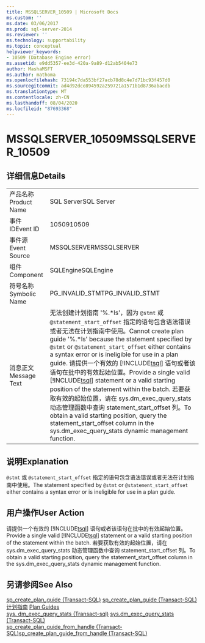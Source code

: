 ```yaml
---
title: MSSQLSERVER_10509 | Microsoft Docs
ms.custom: ''
ms.date: 03/06/2017
ms.prod: sql-server-2014
ms.reviewer: ''
ms.technology: supportability
ms.topic: conceptual
helpviewer_keywords:
- 10509 (Database Engine error)
ms.assetid: e9dd5357-ee3d-420a-9a89-d12ab5404e73
author: MashaMSFT
ms.author: mathoma
ms.openlocfilehash: 73194c7da553bf27acb78d8c4e7d71bc93f457d0
ms.sourcegitcommit: ad4d92dce894592a259721a1571b1d8736abacdb
ms.translationtype: MT
ms.contentlocale: zh-CN
ms.lasthandoff: 08/04/2020
ms.locfileid: "87693368"
---
```

# <a name="mssqlserver_10509"></a><span data-ttu-id="82661-102">MSSQLSERVER_10509</span><span class="sxs-lookup"><span data-stu-id="82661-102">MSSQLSERVER_10509</span></span>
    
## <a name="details"></a><span data-ttu-id="82661-103">详细信息</span><span class="sxs-lookup"><span data-stu-id="82661-103">Details</span></span>  
  
|||  
|-|-|  
|<span data-ttu-id="82661-104">产品名称</span><span class="sxs-lookup"><span data-stu-id="82661-104">Product Name</span></span>|<span data-ttu-id="82661-105">SQL Server</span><span class="sxs-lookup"><span data-stu-id="82661-105">SQL Server</span></span>|  
|<span data-ttu-id="82661-106">事件 ID</span><span class="sxs-lookup"><span data-stu-id="82661-106">Event ID</span></span>|<span data-ttu-id="82661-107">10509</span><span class="sxs-lookup"><span data-stu-id="82661-107">10509</span></span>|  
|<span data-ttu-id="82661-108">事件源</span><span class="sxs-lookup"><span data-stu-id="82661-108">Event Source</span></span>|<span data-ttu-id="82661-109">MSSQLSERVER</span><span class="sxs-lookup"><span data-stu-id="82661-109">MSSQLSERVER</span></span>|  
|<span data-ttu-id="82661-110">组件</span><span class="sxs-lookup"><span data-stu-id="82661-110">Component</span></span>|<span data-ttu-id="82661-111">SQLEngine</span><span class="sxs-lookup"><span data-stu-id="82661-111">SQLEngine</span></span>|  
|<span data-ttu-id="82661-112">符号名称</span><span class="sxs-lookup"><span data-stu-id="82661-112">Symbolic Name</span></span>|<span data-ttu-id="82661-113">PG_INVALID_STMT</span><span class="sxs-lookup"><span data-stu-id="82661-113">PG_INVALID_STMT</span></span>|  
|<span data-ttu-id="82661-114">消息正文</span><span class="sxs-lookup"><span data-stu-id="82661-114">Message Text</span></span>|<span data-ttu-id="82661-115">无法创建计划指南 '%.\*ls'，因为 `@stmt` 或 `@statement_start_offset` 指定的语句包含语法错误或者无法在计划指南中使用。</span><span class="sxs-lookup"><span data-stu-id="82661-115">Cannot create plan guide '%.\*ls' because the statement specified by `@stmt` or `@statement_start_offset` either contains a syntax error or is ineligible for use in a plan guide.</span></span> <span data-ttu-id="82661-116">请提供一个有效的 [!INCLUDE[tsql](../../includes/tsql-md.md)] 语句或者该语句在批中的有效起始位置。</span><span class="sxs-lookup"><span data-stu-id="82661-116">Provide a single valid [!INCLUDE[tsql](../../includes/tsql-md.md)] statement or a valid starting position of the statement within the batch.</span></span> <span data-ttu-id="82661-117">若要获取有效的起始位置，请在 sys.dm_exec_query_stats 动态管理函数中查询 statement_start_offset 列。</span><span class="sxs-lookup"><span data-stu-id="82661-117">To obtain a valid starting position, query the statement_start_offset column in the sys.dm_exec_query_stats dynamic management function.</span></span>|  
  
## <a name="explanation"></a><span data-ttu-id="82661-118">说明</span><span class="sxs-lookup"><span data-stu-id="82661-118">Explanation</span></span>  
 <span data-ttu-id="82661-119">`@stmt` 或 `@statement_start_offset` 指定的语句包含语法错误或者无法在计划指南中使用。</span><span class="sxs-lookup"><span data-stu-id="82661-119">The statement specified by `@stmt` or `@statement_start_offset` either contains a syntax error or is ineligible for use in a plan guide.</span></span>  
  
## <a name="user-action"></a><span data-ttu-id="82661-120">用户操作</span><span class="sxs-lookup"><span data-stu-id="82661-120">User Action</span></span>  
 <span data-ttu-id="82661-121">请提供一个有效的 [!INCLUDE[tsql](../../includes/tsql-md.md)] 语句或者该语句在批中的有效起始位置。</span><span class="sxs-lookup"><span data-stu-id="82661-121">Provide a single valid [!INCLUDE[tsql](../../includes/tsql-md.md)] statement or a valid starting position of the statement within the batch.</span></span> <span data-ttu-id="82661-122">若要获取有效的起始位置，请在 sys.dm_exec_query_stats 动态管理函数中查询 statement_start_offset 列。</span><span class="sxs-lookup"><span data-stu-id="82661-122">To obtain a valid starting position, query the statement_start_offset column in the sys.dm_exec_query_stats dynamic management function.</span></span>  
  
## <a name="see-also"></a><span data-ttu-id="82661-123">另请参阅</span><span class="sxs-lookup"><span data-stu-id="82661-123">See Also</span></span>  
 <span data-ttu-id="82661-124">[sp_create_plan_guide (Transact-SQL)](/sql/relational-databases/system-stored-procedures/sp-create-plan-guide-transact-sql) </span><span class="sxs-lookup"><span data-stu-id="82661-124">[sp_create_plan_guide &#40;Transact-SQL&#41;](/sql/relational-databases/system-stored-procedures/sp-create-plan-guide-transact-sql) </span></span>  
 <span data-ttu-id="82661-125">[计划指南](../performance/plan-guides.md) </span><span class="sxs-lookup"><span data-stu-id="82661-125">[Plan Guides](../performance/plan-guides.md) </span></span>  
 <span data-ttu-id="82661-126">[sys. dm_exec_query_stats &#40;Transact-sql&#41;](/sql/relational-databases/system-dynamic-management-views/sys-dm-exec-query-stats-transact-sql) </span><span class="sxs-lookup"><span data-stu-id="82661-126">[sys.dm_exec_query_stats &#40;Transact-SQL&#41;](/sql/relational-databases/system-dynamic-management-views/sys-dm-exec-query-stats-transact-sql) </span></span>  
 [<span data-ttu-id="82661-127">sp_create_plan_guide_from_handle (Transact-SQL)</span><span class="sxs-lookup"><span data-stu-id="82661-127">sp_create_plan_guide_from_handle &#40;Transact-SQL&#41;</span></span>](/sql/relational-databases/system-stored-procedures/sp-create-plan-guide-from-handle-transact-sql)  
  
  
